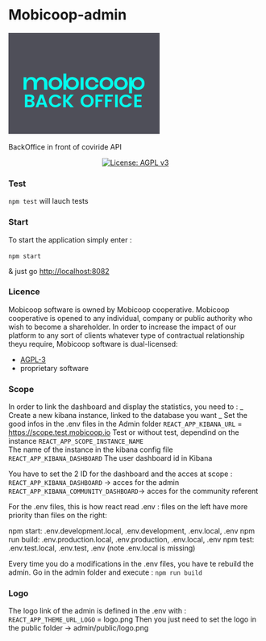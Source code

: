 # Mobicoop-admin

![Logo mobicoop-bo](logo.png)

BackOffice in front of coviride API

<p align="center">
  <a href="https://www.gnu.org/licenses/agpl-3.0" ><img alt="License: AGPL v3" src="https://img.shields.io/badge/License-AGPL%20v3-blue.svg"/></a>
</p>

### Test

`npm test` will lauch tests

### Start

To start the application simply enter :

`npm start`

& just go [http://localhost:8082](http://localhost:8082)

### Licence

Mobicoop software is owned by Mobicoop cooperative. Mobicoop cooperative is opened to any individual, company or public authority who wish to become a shareholder.
In order to increase the impact of our platform to any sort of clients whatever type of contractual relationship theyu require, Mobicoop software is dual-licensed:

- [AGPL-3](https://www.gnu.org/licenses/agpl-3.0)
- proprietary software

### Scope

In order to link the dashboard and display the statistics, you need to :
_ Create a new kibana instance, linked to the database you want
_ Set the good infos in the .env files in the Admin folder
`REACT_APP_KIBANA_URL` = https://scope.test.mobicoop.io
Test or without test, dependind on the instance
`REACT_APP_SCOPE_INSTANCE_NAME`  
 The name of the instance in the kibana config file
`REACT_APP_KIBANA_DASHBOARD`
The user dashboard id in Kibana

You have to set the 2 ID for the dashboard and the acces at scope :
`REACT_APP_KIBANA_DASHBOARD` -> acces for the admin
`REACT_APP_KIBANA_COMMUNITY_DASHBOARD`-> acces for the community referent

For the .env files, this is how react read .env : files on the left have more priority than files on the right:

npm start: .env.development.local, .env.development, .env.local, .env
npm run build: .env.production.local, .env.production, .env.local, .env
npm test: .env.test.local, .env.test, .env (note .env.local is missing)

Every time you do a modifications in the .env files, you have te rebuild the admin.
Go in the admin folder and execute : `npm run build`

### Logo

The logo link of the admin is defined in the .env with : `REACT_APP_THEME_URL_LOGO` = logo.png
Then you just need to set the logo in the public folder -> admin/public/logo.png
